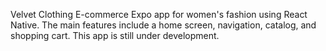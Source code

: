 Velvet Clothing
E-commerce Expo app for women's fashion using React Native.
The main features include a home screen, navigation, catalog, and shopping cart.
This app is still under development.
